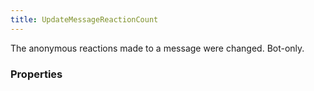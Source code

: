 ```yaml
---
title: UpdateMessageReactionCount
---
```


The anonymous reactions made to a message were changed. Bot-only.

### Properties



